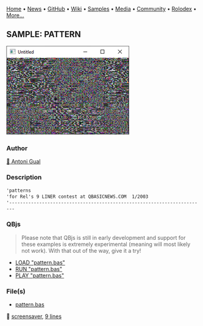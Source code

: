 [Home](https://qb64.com) • [News](../../news.md) • [GitHub](../../github.md) • [Wiki](../../wiki.md) • [Samples](../../samples.md) • [Media](../../media.md) • [Community](../../community.md) • [Rolodex](../../rolodex.md) • [More...](../../more.md)

## SAMPLE: PATTERN

![screenshot.png](img/screenshot.png)

### Author

[🐝 Antoni Gual](../antoni-gual.md) 

### Description

```text
'patterns
'for Rel's 9 LINER contest at QBASICNEWS.COM  1/2003
'------------------------------------------------------------------------
```

### QBjs

> Please note that QBjs is still in early development and support for these examples is extremely experimental (meaning will most likely not work). With that out of the way, give it a try!

* [LOAD "pattern.bas"](https://v6p9d9t4.ssl.hwcdn.net/html/5963335/index.html?src=https://qb64.com/samples/pattern/src/pattern.bas)
* [RUN "pattern.bas"](https://v6p9d9t4.ssl.hwcdn.net/html/5963335/index.html?mode=auto&src=https://qb64.com/samples/pattern/src/pattern.bas)
* [PLAY "pattern.bas"](https://v6p9d9t4.ssl.hwcdn.net/html/5963335/index.html?mode=play&src=https://qb64.com/samples/pattern/src/pattern.bas)

### File(s)

* [pattern.bas](src/pattern.bas)

🔗 [screensaver](../screensaver.md), [9 lines](../9-lines.md)
